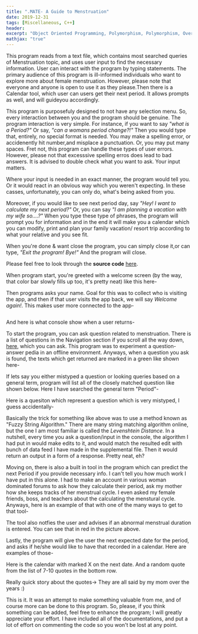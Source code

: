 ```yaml
---
title: ".MATE- A Guide to Menstruation"
date: 2019-12-31
tags: [Miscellaneous, C++]
header:
excerpt: "Object Oriented Programming, Polymorphism, Polymorphism, Overloaded Operators"
mathjax: "true"
---
```

This program reads from a text file, which contains most searched queries of Menstruation topic, and uses user input to find the necessary information. User can interact with the program by typing statements. The primary audience of this program is ill-informed individuals who want to explore more about female menstruation. However, please note that everyone and anyone is open to use it as they please.Then there is a Calendar tool, which user can users get their next period. It allows prompts as well, and will guideyou accordingly.

This program is purposefuly designed to not have any selection menu. So, every interaction between you and the program should be genuine. The program interaction is very simple. For instance, if you want to say *"what is a Period?"* Or say, *"can a womans period change?!"* Then you would type that, entirely, no special format is needed. You may make a spelling error, or accidenently hit number,and misplace a punctuation. Or, you may put many spaces. Fret not, this program can handle these types of user errors. However, please not that excesssive spelling erros does lead to bad answers. It is advised to double check what you want to ask. Your input matters.

Where your input is needed in an exact manner, the program would tell you. Or it would react in an obvious way which you weren't expecting. In these casses, unfortunately, you can only do, what's being asked from you.

Moreover, if you would like to see next period day, say *"Hey! I want to calculate my next period?"* Or, you can say *"I am planning a vacation with my wife so....?"* When you type these type of phrases, the program will prompt you for information and in the end it will make you a calendar which you can modify, print and plan your family vacation/ resort trip according to what your relative and you see fit.

When you're done & want close the program, you can simply close it,or can type, *"Exit the program! Bye!"* And the program will close.

Please feel free to look through the **source code** [here](https://github.com/ToadHanks/dotMate).

When program start, you're greeted with a welcome screen (by the way, that color bar slowly fills up too, it's pretty neat) like this here-
<img src="{{ site.url }}{{ site.baseurl }}/images/dotmate/welcome_screen.png" alt="">

Then programs asks your name. Goal for this was to collect who is visiting the app, and then if that user visits the app back, we will say *Welcome again!*. This makes user more connected to the app-

<img src="{{ site.url }}{{ site.baseurl }}/images/dotmate/name_new.png" alt="">

And here is what console show when a user returns-
<img src="{{ site.url }}{{ site.baseurl }}/images/dotmate/returned_user.png" alt="">

To start the program, you can ask question related to menstruation. There is a list of questions in the Navigation section if you scroll all the way down, [here](https://github.com/ToadHanks/dotMate), which you can ask. This program was to experiment a question-answer pedia in an offline environment. Anyways, when a question you ask is found, the texts which get returned are marked in a green like shown here-
<img src="{{ site.url }}{{ site.baseurl }}/images/dotmate/green_questions.png" alt="">

If lets say you either mistyped a question or looking queries based on a general term, program will list all of the closely matched question like shown below. Here I have searched the general term "Period"-
<img src="{{ site.url }}{{ site.baseurl }}/images/dotmate/yellow_questions.png" alt="">

Here is a quesiton which represent a question which is very mistyped, I guess accidentally-
<img src="{{ site.url }}{{ site.baseurl }}/images/dotmate/string_adjusted.png" alt="">

Basically the trick for something like above was to use a method known as "Fuzzy String Algorithm." There are many string matching algorithm online, but the one I am most familiar is called the *Levenshtein Distance*. In a nutshell, every time you ask a question/input in the console, the algorithm I had put in would make edits to it, and would match the resulted edit with bunch of data feed I have made in the supplemental file. Then it would return an output in a form of a response. Pretty neat, eh?

Moving on, there is also a built in tool in the program which can predict the next Period if you provide necessary info. I can't tell you how much work I have put in this alone. I had to make an account in various woman dominated forums to ask how they calculate their period, ask my mother how she keeps tracks of her menstrual cycle. I even asked my female friends, boss, and teachers about the calculating the menstural cycle. Anyways, here is an example of that with one of the many ways to get to that tool-
<img src="{{ site.url }}{{ site.baseurl }}/images/dotmate/calendar_warn.png" alt="">

The tool also notfies the user and advises if an abnormal menstrual duration is entered. You can see that in red in the picture above.

Lastly, the program will give the user the next expected date for the period, and asks if he/she would like to have that recorded in a calendar. Here are examples of those-
<img src="{{ site.url }}{{ site.baseurl }}/images/dotmate/calculate_exit.png" alt="">

Here is the calendar with marked X on the next date. And a random quote from the list of 7-10 quotes in the bottom row. 
<img src="{{ site.url }}{{ site.baseurl }}/images/dotmate/calendar.png" alt="">

Really quick story about the quotes-> They are all said by my mom over the years :)

This is it. It was an attempt to make something valuable from me, and of course more can be done to this program. So, please, if you think something can be added, feel free to enhance the program; I will greatly appreciate your effort. I have included all of the documentations, and put a lot of effort on commenting the code so you won't be lost at any point. 
